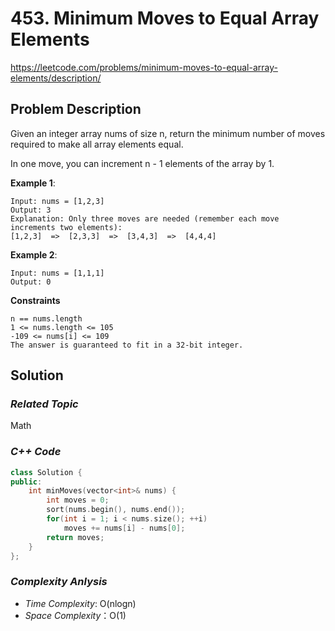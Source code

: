 # 453. Minimum Moves to Equal Array Elements
https://leetcode.com/problems/minimum-moves-to-equal-array-elements/description/

## Problem Description

Given an integer array nums of size n, return the minimum number of moves required to make all array elements equal.

In one move, you can increment n - 1 elements of the array by 1.



**Example 1**:
```
Input: nums = [1,2,3]
Output: 3
Explanation: Only three moves are needed (remember each move increments two elements):
[1,2,3]  =>  [2,3,3]  =>  [3,4,3]  =>  [4,4,4]
```
**Example 2**:
```
Input: nums = [1,1,1]
Output: 0
```

**Constraints**
```
n == nums.length
1 <= nums.length <= 105
-109 <= nums[i] <= 109
The answer is guaranteed to fit in a 32-bit integer.
```

## Solution

### _Related Topic_
   Math

### _C++ Code_
```cpp
class Solution {
public:
    int minMoves(vector<int>& nums) {
        int moves = 0;
        sort(nums.begin(), nums.end());
        for(int i = 1; i < nums.size(); ++i)
            moves += nums[i] - nums[0];
        return moves;
    }
};
```

### _Complexity Anlysis_
- _Time Complexity_: O(nlogn)
- _Space Complexity_：O(1)
